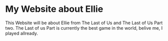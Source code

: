 # My Website about Ellie

This Website will be about Ellie from The Last of Us and The Last of Us Part two.
The Last of us Part is currently the best game in the world, belive me, I played allready.